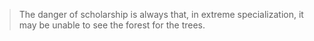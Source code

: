 >The danger of scholarship is always that, in extreme specialization, it may be unable to see the forest for the trees.